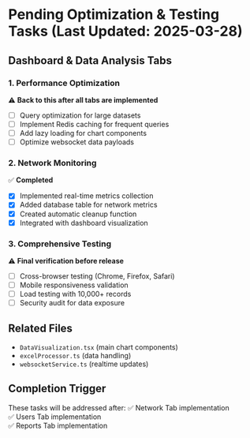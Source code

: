 # Pending Optimization & Testing Tasks (Last Updated: 2025-03-28)

## Dashboard & Data Analysis Tabs
### 1. Performance Optimization
⚠️ **Back to this after all tabs are implemented**
- [ ] Query optimization for large datasets
- [ ] Implement Redis caching for frequent queries
- [ ] Add lazy loading for chart components
- [ ] Optimize websocket data payloads

### 2. Network Monitoring
✅ **Completed**
- [x] Implemented real-time metrics collection
- [x] Added database table for network metrics
- [x] Created automatic cleanup function
- [x] Integrated with dashboard visualization

### 3. Comprehensive Testing
⚠️ **Final verification before release**
- [ ] Cross-browser testing (Chrome, Firefox, Safari)
- [ ] Mobile responsiveness validation
- [ ] Load testing with 10,000+ records
- [ ] Security audit for data exposure

## Related Files
- `DataVisualization.tsx` (main chart components)
- `excelProcessor.ts` (data handling)
- `websocketService.ts` (realtime updates)

## Completion Trigger
These tasks will be addressed after:
✅ Network Tab implementation  
✅ Users Tab implementation  
✅ Reports Tab implementation
